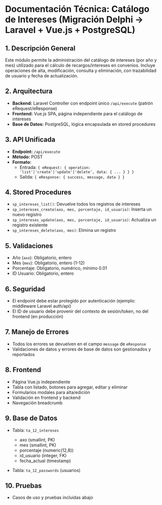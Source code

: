 # Documentación Técnica: Catálogo de Intereses (Migración Delphi → Laravel + Vue.js + PostgreSQL)

## 1. Descripción General
Este módulo permite la administración del catálogo de intereses (por año y mes) utilizado para el cálculo de recargos/intereses en convenios. Incluye operaciones de alta, modificación, consulta y eliminación, con trazabilidad de usuario y fecha de actualización.

## 2. Arquitectura
- **Backend:** Laravel Controller con endpoint único `/api/execute` (patrón eRequest/eResponse)
- **Frontend:** Vue.js SPA, página independiente para el catálogo de intereses
- **Base de Datos:** PostgreSQL, lógica encapsulada en stored procedures

## 3. API Unificada
- **Endpoint:** `/api/execute`
- **Método:** POST
- **Formato:**
  - Entrada: `{ eRequest: { operation: 'list'|'create'|'update'|'delete', data: { ... } } }`
  - Salida: `{ eResponse: { success, message, data } }`

## 4. Stored Procedures
- `sp_intereses_list()`: Devuelve todos los registros de intereses
- `sp_intereses_create(axo, mes, porcentaje, id_usuario)`: Inserta un nuevo registro
- `sp_intereses_update(axo, mes, porcentaje, id_usuario)`: Actualiza un registro existente
- `sp_intereses_delete(axo, mes)`: Elimina un registro

## 5. Validaciones
- Año (`axo`): Obligatorio, entero
- Mes (`mes`): Obligatorio, entero (1-12)
- Porcentaje: Obligatorio, numérico, mínimo 0.01
- ID Usuario: Obligatorio, entero

## 6. Seguridad
- El endpoint debe estar protegido por autenticación (ejemplo: middleware Laravel auth/api)
- El ID de usuario debe provenir del contexto de sesión/token, no del frontend (en producción)

## 7. Manejo de Errores
- Todos los errores se devuelven en el campo `message` de `eResponse`
- Validaciones de datos y errores de base de datos son gestionados y reportados

## 8. Frontend
- Página Vue.js independiente
- Tabla con listado, botones para agregar, editar y eliminar
- Formularios modales para alta/edición
- Validación en frontend y backend
- Navegación breadcrumb

## 9. Base de Datos
- Tabla: `ta_12_intereses`
  - axo (smallint, PK)
  - mes (smallint, PK)
  - porcentaje (numeric(12,8))
  - id_usuario (integer, FK)
  - fecha_actual (timestamp)

- Tabla: `ta_12_passwords` (usuarios)

## 10. Pruebas
- Casos de uso y pruebas incluidas abajo
